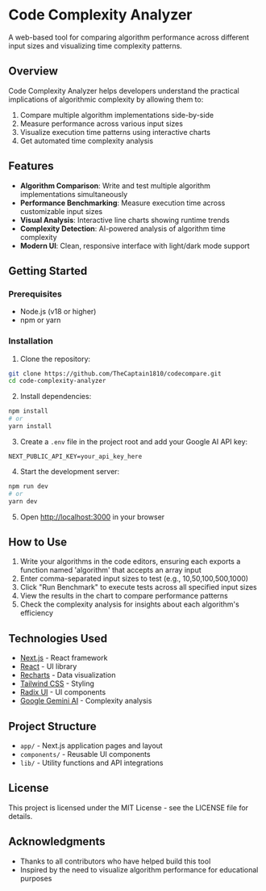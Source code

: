 # Code Complexity Analyzer

A web-based tool for comparing algorithm performance across different input sizes and visualizing time complexity patterns.

## Overview

Code Complexity Analyzer helps developers understand the practical implications of algorithmic complexity by allowing them to:

1. Compare multiple algorithm implementations side-by-side
2. Measure performance across various input sizes
3. Visualize execution time patterns using interactive charts
4. Get automated time complexity analysis

## Features

- **Algorithm Comparison**: Write and test multiple algorithm implementations simultaneously
- **Performance Benchmarking**: Measure execution time across customizable input sizes
- **Visual Analysis**: Interactive line charts showing runtime trends
- **Complexity Detection**: AI-powered analysis of algorithm time complexity
- **Modern UI**: Clean, responsive interface with light/dark mode support

## Getting Started

### Prerequisites

- Node.js (v18 or higher)
- npm or yarn

### Installation

1. Clone the repository:

```bash
git clone https://github.com/TheCaptain1810/codecompare.git
cd code-complexity-analyzer
```

2. Install dependencies:

```bash
npm install
# or
yarn install
```

3. Create a `.env` file in the project root and add your Google AI API key:

```
NEXT_PUBLIC_API_KEY=your_api_key_here
```

4. Start the development server:

```bash
npm run dev
# or
yarn dev
```

5. Open [http://localhost:3000](http://localhost:3000) in your browser

## How to Use

1. Write your algorithms in the code editors, ensuring each exports a function named 'algorithm' that accepts an array input
2. Enter comma-separated input sizes to test (e.g., 10,50,100,500,1000)
3. Click "Run Benchmark" to execute tests across all specified input sizes
4. View the results in the chart to compare performance patterns
5. Check the complexity analysis for insights about each algorithm's efficiency

## Technologies Used

- [Next.js](https://nextjs.org/) - React framework
- [React](https://reactjs.org/) - UI library
- [Recharts](https://recharts.org/) - Data visualization
- [Tailwind CSS](https://tailwindcss.com/) - Styling
- [Radix UI](https://www.radix-ui.com/) - UI components
- [Google Gemini AI](https://ai.google.dev/) - Complexity analysis

## Project Structure

- `app/` - Next.js application pages and layout
- `components/` - Reusable UI components
- `lib/` - Utility functions and API integrations

## License

This project is licensed under the MIT License - see the LICENSE file for details.

## Acknowledgments

- Thanks to all contributors who have helped build this tool
- Inspired by the need to visualize algorithm performance for educational purposes
